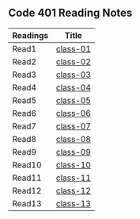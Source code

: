 ## Code 401 Reading Notes


|Readings|Title                                                                   |
|--------|------------------------------------------------------------------------|
|Read1  |[class-01](https://ghofrandayyat.github.io/reading-notes/401/class-01)  |
|Read2   |[class-02](https://ghofrandayyat.github.io/reading-notes/401/class-02)  |
|Read3   |[class-03](https://ghofrandayyat.github.io/reading-notes/401/class-03)  |
|Read4   |[class-04](https://ghofrandayyat.github.io/reading-notes/401/class-04)  |
|Read5   |[class-05](https://ghofrandayyat.github.io/reading-notes/401/class-05)  |
|Read6   |[class-06](https://ghofrandayyat.github.io/reading-notes/401/class-06)  |
|Read7   |[class-07](https://ghofrandayyat.github.io/reading-notes/401/class-07)  |
|Read8   |[class-08](https://ghofrandayyat.github.io/reading-notes/401/class-08)  |
|Read9   |[class-09](https://ghofrandayyat.github.io/reading-notes/401/class-09)  |
|Read10  |[class-10](https://ghofrandayyat.github.io/reading-notes/401/class-10)  |
|Read11  |[class-11](https://ghofrandayyat.github.io/reading-notes/401/class-11)  |
|Read12  |[class-12](https://ghofrandayyat.github.io/reading-notes/401/class-12)  |
|Read13  |[class-13](https://ghofrandayyat.github.io/reading-notes/401/class-13)  |
